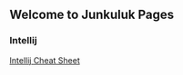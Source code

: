 ## Welcome to Junkuluk Pages





### Intellij

[Intellij Cheat Sheet](https://junkuluk.github.io/intellij)

